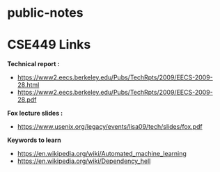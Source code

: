 # public-notes

# CSE449 Links 

**Technical report :**
- https://www2.eecs.berkeley.edu/Pubs/TechRpts/2009/EECS-2009-28.html
- https://www2.eecs.berkeley.edu/Pubs/TechRpts/2009/EECS-2009-28.pdf

**Fox lecture slides :**
- https://www.usenix.org/legacy/events/lisa09/tech/slides/fox.pdf

**Keywords to learn**
- https://en.wikipedia.org/wiki/Automated_machine_learning
- https://en.wikipedia.org/wiki/Dependency_hell
